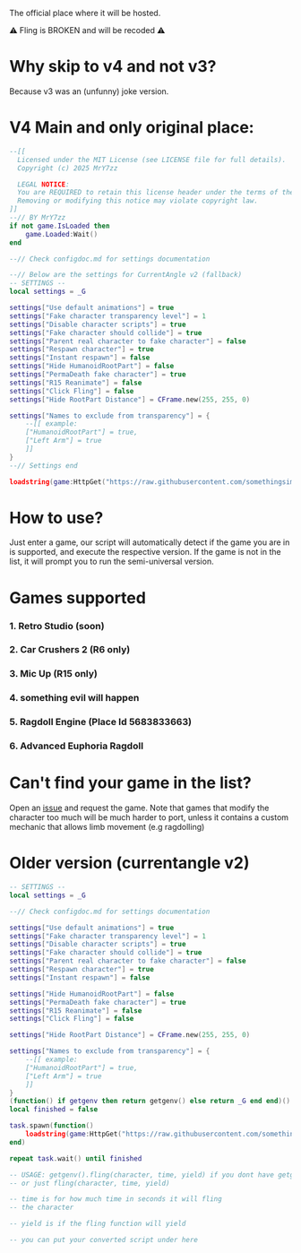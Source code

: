 The official place where it will be hosted.

⚠️ Fling is BROKEN and will be recoded ⚠️

# Why skip to v4 and not v3?
Because v3 was an (unfunny) joke version.

# V4 Main and only original place:
```lua
--[[
  Licensed under the MIT License (see LICENSE file for full details).
  Copyright (c) 2025 MrY7zz

  LEGAL NOTICE:
  You are REQUIRED to retain this license header under the terms of the MIT License.
  Removing or modifying this notice may violate copyright law.
]]
--// BY MrY7zz
if not game.IsLoaded then
	game.Loaded:Wait()
end

--// Check configdoc.md for settings documentation

--// Below are the settings for CurrentAngle v2 (fallback)
-- SETTINGS --
local settings = _G

settings["Use default animations"] = true
settings["Fake character transparency level"] = 1
settings["Disable character scripts"] = true
settings["Fake character should collide"] = true
settings["Parent real character to fake character"] = false
settings["Respawn character"] = true
settings["Instant respawn"] = false
settings["Hide HumanoidRootPart"] = false
settings["PermaDeath fake character"] = true
settings["R15 Reanimate"] = false
settings["Click Fling"] = false
settings["Hide RootPart Distance"] = CFrame.new(255, 255, 0)

settings["Names to exclude from transparency"] = {
    --[[ example:
    ["HumanoidRootPart"] = true,
    ["Left Arm"] = true
    ]]
}
--// Settings end

loadstring(game:HttpGet("https://raw.githubusercontent.com/somethingsimade/CurrentAngleV4/refs/heads/main/v4.lua"))()
```

# How to use?
Just enter a game, our script will automatically detect if the game you are in is supported, and execute the respective version. If the game is not in the list, it will prompt you to run the semi-universal version.

# Games supported
### 1. Retro Studio (soon)
### 2. Car Crushers 2 (R6 only)
### 3. Mic Up (R15 only)
### 4. something evil will happen
### 5. Ragdoll Engine (Place Id 5683833663)
### 6. Advanced Euphoria Ragdoll

# Can't find your game in the list?
Open an [issue](https://github.com/somethingsimade/CurrentAngleV4/issues) and request the game. Note that games that modify the character too much will be much harder to port, unless it contains a custom mechanic that allows limb movement (e.g ragdolling)

# Older version (currentangle v2)
```lua
-- SETTINGS --
local settings = _G

--// Check configdoc.md for settings documentation

settings["Use default animations"] = true
settings["Fake character transparency level"] = 1
settings["Disable character scripts"] = true
settings["Fake character should collide"] = true
settings["Parent real character to fake character"] = false
settings["Respawn character"] = true
settings["Instant respawn"] = false

settings["Hide HumanoidRootPart"] = false
settings["PermaDeath fake character"] = true
settings["R15 Reanimate"] = false
settings["Click Fling"] = false

settings["Hide RootPart Distance"] = CFrame.new(255, 255, 0)

settings["Names to exclude from transparency"] = {
    --[[ example:
    ["HumanoidRootPart"] = true,
    ["Left Arm"] = true
    ]]
}
(function() if getgenv then return getgenv() else return _G end end)().fling = nil
local finished = false

task.spawn(function()
    loadstring(game:HttpGet("https://raw.githubusercontent.com/somethingsimade/CurrentAngleV4/refs/heads/main/currentanglev2.5.lua"))()
end)

repeat task.wait() until finished

-- USAGE: getgenv().fling(character, time, yield) if you dont have getgenv: _G.fling(character, time, yield)
-- or just fling(character, time, yield)

-- time is for how much time in seconds it will fling
-- the character

-- yield is if the fling function will yield

-- you can put your converted script under here
```
